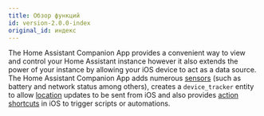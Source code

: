```yaml
---
title: Обзор функций
id: version-2.0.0-index
original_id: индекс
---
```


The Home Assistant Companion App provides a convenient way to view and control your Home Assistant instance however it also extends the power of your instance by allowing your iOS device to act as a data source. The Home Assistant Companion App adds numerous [sensors](sensors.md) (such as battery and network status among others), creates a `device_tracker` entity to allow [location](location.md) updates to be sent from iOS and also provides [action shortcuts](actions.md) in iOS to trigger scripts or automations.